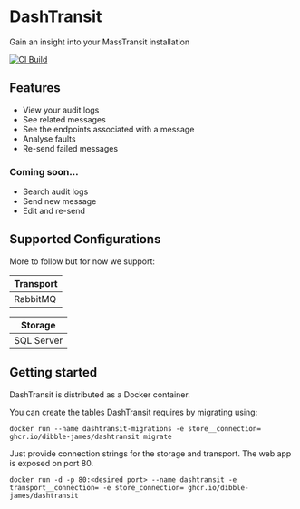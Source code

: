 # DashTransit

Gain an insight into your MassTransit installation

[![CI Build](https://github.com/dibble-james/dashtransit/actions/workflows/ci.yml/badge.svg?branch=trunk)](https://github.com/dibble-james/dashtransit/actions/workflows/ci.yml)

## Features

- View your audit logs
- See related messages
- See the endpoints associated with a message
- Analyse faults
- Re-send failed messages

### Coming soon...

- Search audit logs
- Send new message
- Edit and re-send

## Supported Configurations

More to follow but for now we support:

| Transport |
| --------- |
| RabbitMQ  |

| Storage    |
| ---------- |
| SQL Server |

## Getting started

DashTransit is distributed as a Docker container.

You can create the tables DashTransit requires by migrating using:

```
docker run --name dashtransit-migrations -e store__connection= ghcr.io/dibble-james/dashtransit migrate
```

Just provide connection strings for the storage and transport. The web app is exposed on port 80.

```
docker run -d -p 80:<desired port> --name dashtransit -e transport__connection= -e store_connection= ghcr.io/dibble-james/dashtransit
```
